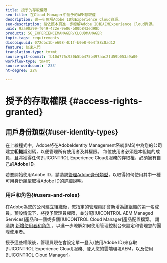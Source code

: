 ```yaml
---
title: 授予的存取權限
seo-title: 在Cloud Manager中授予的AEM存取權
description: 進一步瞭解Adobe ID和Experience Cloud資源。
seo-description: 請依照本頁進一步瞭解Adobe ID和AEMExperience Cloud資源。
uuid: 9aa90a99-f049-422e-9e06-b00b843ed98b
products: SG_EXPERIENCEMANAGER/CLOUDMANAGER
topic-tags: requirements
discoiquuid: 072dbc1b-e608-4b1f-b0e8-0e4f88c8ad12
feature: 快速入門
translation-type: tm+mt
source-git-commit: fb10d775c930b5bb475b497aac2fd59b053a9a00
workflow-type: tm+mt
source-wordcount: '233'
ht-degree: 22%

---
```



# 授予的存取權限 {#access-rights-granted}

## 用戶身份類型{#user-identity-types}

在上線程式中，Adobe將在AdobeIdentity Management系統(IMS)中為您的公司建立&#x200B;**組織**&#x200B;識別碼，以便管理所有使用者及其權限。 每位使用者必須是本組織的成員，且將獲得任何[!UICONTROL Experience Cloud]服務的存取權，必須擁有自己的&#x200B;**Adobe ID**。

若要開始使用Adobe ID，請造訪[管理Adobe身份類型](https://helpx.adobe.com/enterprise/using/identity.html)，以取得如何使用其中一種可用身份類型取得Adobe ID的詳細說明。

### 用戶和角色{#users-and-roles}

在Adobe為您的公司建立組織後，您指定的管理員即會新增為該組織的第一名成員。預設情況下，將授予管理員權限，並分配[!UICONTROL AEM Managed Services]產品和一個或多個[!UICONTROL Cloud Manager]產品配置檔案。 請造訪 [新增使用者和角色](setting-up-users-and-roles.md) ，以進一步瞭解如何使用管理控制台來設定和管理您的團隊使用者。

授予這些權限後，管理員現在會設定單一登入(使用Adobe ID)來存取[!UICONTROL Experience Cloud]服務、登入您的雲端環境AEM，以及使用[!UICONTROL Cloud Manager]。
